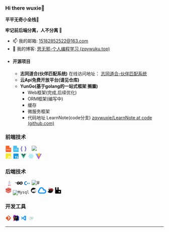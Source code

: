 ### **Hi there wuxie👋**

**平平无奇小全栈🤡**

**牢记前后端分离，人不分离 🥴**

- 📫 我的邮箱: [15182852522@163.com ](mailto:15182852522@163.com)
- 📝 我的博客: [思无邪-个人编程学习 (zqywuku.top)](https://blog.zqywuku.top/)
- #### 开源项目
  - **志同道合(伙伴匹配系统)** 在线访问地址： [志同道合-伙伴匹配系统](https://zqywuku.top)
  - **云Api免费开放平台(请见仓库)**
  - **YunGo(基于golang的一站式框架 搁置)**
      - Web框架(完成,后续优化)
      - ORM框架(编写中)
      - 缓存
      - 微服务框架
      - 代码地址 LearnNote(code分支) [zqywuxie/LearnNote at code (github.com)](https://github.com/zqywuxie/LearnNote/tree/code)

### 前端技术
<img align="right" width="420" src="https://github-readme-stats.vercel.app/api?username=zqywuxie&show_icons=true&icon_color=0078e7&title_color=0078e7&include_all_commits=true"/>
<code><img height="20" src="./img/skill/Html.png" title="Html" /></code>
<code><img height="20" src="./img/skill/Css.png" title="Css" /></code>
<code><img height="20" src="./img/skill/Less.png" title="Less" /></code>
<code><img height="20" src="./img/skill/JavaScript.png" title="JavaScript" /></code>
<code><img height="20" src="./img/skill/Typescript.png" title="Typescript" /></code>
<code><img height="20" src="./img/skill/Vue.png" title="Vue" /></code>
<code><img height="20" src="./img/skill/React.png" title="React" /></code>
<code><img height="20" src="./img/skill/Vite.png" title="Vite" /></code>

### 后端技术
<img align="right" width="420" src="https://github-readme-stats.vercel.app/api/top-langs/?username=zqywuxie&layout=compact" alt="#"/>

<code><img height="20" src="./img/skill/Java.png" title="Java" /></code>
<code><img height="20" src="./img/skill/golang.png" title="Golang" /></code>
<code><img height="20" src="./img/skill/C++.png" title="C++" /></code>
<code><img height="20" src="./img/skill/Redis.png" title="Redis" /></code>
<code><img height="20" src="./img/skill/Mysql.png" title="Mysql" /></code>
<code><img height="20" src="./img/skill/spring-boot.png" title="Spring" /></code>
<code><img height="20" src="./img/skill/spring-cloud.png" title="SpringCloud" /></code>
<code><img height="20" src="./img/skill/Mybatis.png" title="MyBatis" /></code>
<code><img height="20" src="./img/skill/rabbitmq.png" title="RabbitMQ" /></code>

### 开发工具
<code><img height="20" src="./img/skill/git.png" title="git" /></code>
<code><img height="20" src="./img/skill/Idea.png" title="IDEA" /></code>
<code><img height="20" src="./img/skill/Vscode.png" title="Vscode" /></code>
<code><img height="20" src="./img/skill/微信开发者工具.png" title="微信开发者工具" /></code>

---

